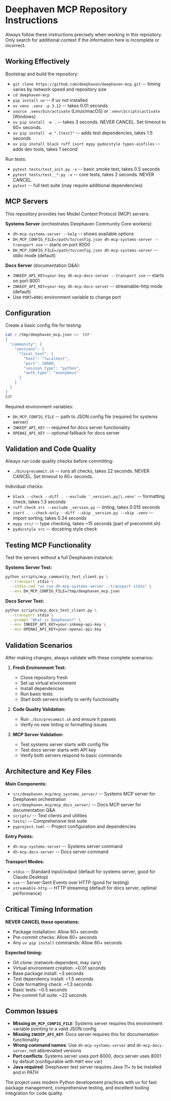 # Deephaven MCP Repository Instructions

Always follow these instructions precisely when working in this repository. Only search for additional context if the information here is incomplete or incorrect.

## Working Effectively

Bootstrap and build the repository:
- `git clone https://github.com/deephaven/deephaven-mcp.git` -- timing varies by network speed and repository size
- `cd deephaven-mcp`
- `pip install uv` -- if uv not installed
- `uv venv .venv -p 3.12` -- takes 0.01 seconds  
- `source .venv/bin/activate` (Linux/macOS) or `.venv\Scripts\activate` (Windows)
- `uv pip install -e .` -- takes 3 seconds. NEVER CANCEL. Set timeout to 60+ seconds.
- `uv pip install -e ".[test]"` -- adds test dependencies, takes 1.5 seconds
- `uv pip install black ruff isort mypy pydocstyle types-aiofiles` -- adds dev tools, takes 1 second

Run tests:
- `pytest tests/test_init.py -v` -- basic smoke test, takes 0.5 seconds
- `pytest tests/test__*.py -v` -- core tests, takes 2 seconds. NEVER CANCEL.
- `pytest` -- full test suite (may require additional dependencies)

## MCP Servers

This repository provides two Model Context Protocol (MCP) servers:

**Systems Server** (orchestrates Deephaven Community Core workers):
- `dh-mcp-systems-server --help` -- shows available options
- `DH_MCP_CONFIG_FILE=/path/to/config.json dh-mcp-systems-server --transport sse` -- starts on port 8000
- `DH_MCP_CONFIG_FILE=/path/to/config.json dh-mcp-systems-server` -- stdio mode (default)

**Docs Server** (documentation Q&A):
- `INKEEP_API_KEY=your-key dh-mcp-docs-server --transport sse` -- starts on port 8001 
- `INKEEP_API_KEY=your-key dh-mcp-docs-server` -- streamable-http mode (default)
- Use `PORT=8001` environment variable to change port

## Configuration

Create a basic config file for testing:
```bash
cat > /tmp/deephaven_mcp.json << 'EOF'
{
  "community": {
    "sessions": {
      "local_test": {
        "host": "localhost",
        "port": 10000,
        "session_type": "python",
        "auth_type": "anonymous"
      }
    }
  }
}
EOF
```

Required environment variables:
- `DH_MCP_CONFIG_FILE` -- path to JSON config file (required for systems server)
- `INKEEP_API_KEY` -- required for docs server functionality
- `OPENAI_API_KEY` -- optional fallback for docs server

## Validation and Code Quality

Always run code quality checks before committing:
- `./bin/precommit.sh` -- runs all checks, takes 22 seconds. NEVER CANCEL. Set timeout to 60+ seconds.

Individual checks:
- `black --check --diff . --exclude '_version\.py|\.venv'` -- formatting check, takes 1.3 seconds
- `ruff check src --exclude _version.py` -- linting, takes 0.015 seconds  
- `isort . --check-only --diff --skip _version.py --skip .venv` -- import sorting, takes 0.34 seconds
- `mypy src/` -- type checking, takes ~15 seconds (part of precommit.sh)
- `pydocstyle src` -- docstring style check

## Testing MCP Functionality

Test the servers without a full Deephaven instance:

**Systems Server Test:**
```bash
python scripts/mcp_community_test_client.py \
  --transport stdio \
  --stdio-cmd "uv run dh-mcp-systems-server --transport stdio" \
  --env DH_MCP_CONFIG_FILE=/tmp/deephaven_mcp.json
```

**Docs Server Test:**
```bash
python scripts/mcp_docs_test_client.py \
  --transport stdio \
  --prompt "What is Deephaven?" \
  --env INKEEP_API_KEY=your-inkeep-api-key \
  --env OPENAI_API_KEY=your-openai-api-key
```

## Validation Scenarios

After making changes, always validate with these complete scenarios:

1. **Fresh Environment Test:**
   - Clone repository fresh
   - Set up virtual environment 
   - Install dependencies
   - Run basic tests
   - Start both servers briefly to verify functionality

2. **Code Quality Validation:**
   - Run `./bin/precommit.sh` and ensure it passes
   - Verify no new linting or formatting issues

3. **MCP Server Validation:**
   - Test systems server starts with config file
   - Test docs server starts with API key
   - Verify both servers respond to basic commands

## Architecture and Key Files

**Main Components:**
- `src/deephaven_mcp/mcp_systems_server/` -- Systems MCP server for Deephaven orchestration
- `src/deephaven_mcp/mcp_docs_server/` -- Docs MCP server for documentation Q&A  
- `scripts/` -- Test clients and utilities
- `tests/` -- Comprehensive test suite
- `pyproject.toml` -- Project configuration and dependencies

**Entry Points:**
- `dh-mcp-systems-server` -- Systems server command
- `dh-mcp-docs-server` -- Docs server command

**Transport Modes:**
- `stdio` -- Standard input/output (default for systems server, good for Claude Desktop)
- `sse` -- Server-Sent Events over HTTP (good for testing)  
- `streamable-http` -- HTTP streaming (default for docs server, optimal performance)

## Critical Timing Information

**NEVER CANCEL these operations:**
- Package installation: Allow 60+ seconds
- Pre-commit checks: Allow 60+ seconds  
- Any `uv pip install` commands: Allow 60+ seconds

**Expected timing:**
- Git clone: (network-dependent, may vary)
- Virtual environment creation: ~0.01 seconds
- Base package install: ~3 seconds
- Test dependency install: ~1.5 seconds
- Code formatting check: ~1.3 seconds
- Basic tests: ~0.5 seconds
- Pre-commit full suite: ~22 seconds

## Common Issues

- **Missing `DH_MCP_CONFIG_FILE`**: Systems server requires this environment variable pointing to a valid JSON config
- **Missing `INKEEP_API_KEY`**: Docs server requires this for documentation functionality  
- **Wrong command names**: Use `dh-mcp-systems-server` and `dh-mcp-docs-server`, not abbreviated versions
- **Port conflicts**: Systems server uses port 8000, docs server uses 8001 by default (configurable with `PORT` env var)
- **Java required**: Deephaven test server requires Java 11+ to be installed and in PATH

The project uses modern Python development practices with uv for fast package management, comprehensive testing, and excellent tooling integration for code quality.